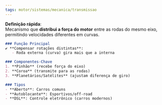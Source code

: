 ```yaml
---
tags: motor/sistemas/mecanica/transmissao
---
```

**Definição rápida**:  
Mecanismo que **distribui a força do motor** entre as rodas do mesmo eixo, permitindo velocidades diferentes em curvas.  

```markdown
### Função Principal  
✔ **Compensar rotações distintas**:  
   - Roda externa (curva) gira mais que a interna  

### Componentes-Chave  
1. **Pinhão** (recebe força do eixo)  
2. **Coroa** (transmite para as rodas)  
3. **Planetários/Satélites** (ajustam diferença de giro)  

### Tipos  
- **Aberto**: Carros comuns  
- **Autoblocante**: Esportivos/off-road  
- **DSL**: Controle eletrônico (carros modernos)
```


